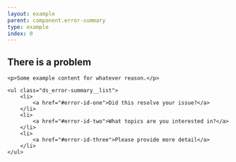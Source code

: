 ```yaml
---
layout: example
parent: component.error-summary
type: example
index: 0
---
```


<div class="ds_error-summary" id="error-summary" aria-labelledby="error-summary-title" role="alert">
    <h2 class="ds_error-rummary__title" id="error-summary-title">There is a problem</h2>

    <p>Some example content for whatever reason.</p>

    <ul class="ds_error-summary__list">
        <li>
            <a href="#error-id-one">Did this resolve your issue?</a>
        </li>
        <li>
            <a href="#error-id-two">What topics are you interested in?</a>
        </li>
        <li>
            <a href="#error-id-three">Please provide more detail</a>
        </li>
    </ul>
</div>

